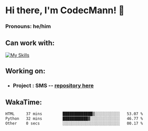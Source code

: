# Hi there, I'm CodecMann! 👋

### Pronouns: he/him


## Can work with:
[![My Skills](https://skillicons.dev/icons?i=kotlin,nodejs,django,python,bots&theme=dark)](https://skillicons.dev)


## Working on:
- ### Project : SMS -- [repository here](https://github.com/NikeStyleProject/project-sms)

## WakaTime:

<!--START_SECTION:waka-->

```txt
HTML     37 mins         █████████████▒░░░░░░░░░░░   53.07 %
Python   32 mins         ███████████▓░░░░░░░░░░░░░   46.77 %
Other    0 secs          ░░░░░░░░░░░░░░░░░░░░░░░░░   00.17 %
```

<!--END_SECTION:waka-->
